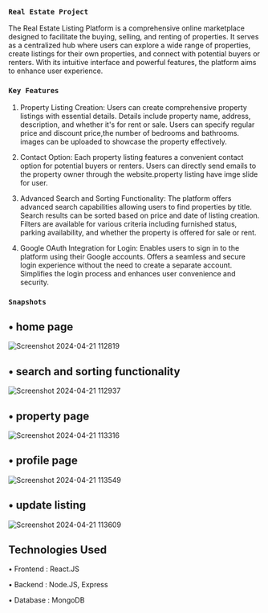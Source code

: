 ### `Real Estate Project`
The Real Estate Listing Platform is a comprehensive online marketplace designed to facilitate the buying, selling, and renting of properties. It serves as a centralized hub where users can explore a wide range of properties, create listings for their own properties, and connect with potential buyers or renters. With its intuitive interface and powerful features, the platform aims to enhance user experience.

### `Key Features`

1. Property Listing Creation: Users can create comprehensive property listings with essential details.
Details include property name, address, description, and whether it's for rent or sale.
Users can specify regular price and discount price,the number of bedrooms and bathrooms.
images can be uploaded to showcase the property effectively.

2. Contact Option: Each property listing features a convenient contact option for potential buyers or renters.
Users can directly send emails to the property owner through the website.property listing have imge slide for user.

3. Advanced Search and Sorting Functionality: The platform offers advanced search capabilities allowing users to find properties by title.
Search results can be sorted based on price and date of listing creation.
Filters are available for various criteria including furnished status, parking availability, and whether the property is offered for sale or rent.

4. Google OAuth Integration for Login: Enables users to sign in to the platform using their Google accounts.
Offers a seamless and secure login experience without the need to create a separate account.
Simplifies the login process and enhances user convenience and security.

### `Snapshots`

## • home page 
![Screenshot 2024-04-21 112819](https://github.com/aniket6464/Real_estate_project/assets/100822321/8735a764-4066-46e1-9cfd-747f90af2c30)

## • search and sorting functionality
![Screenshot 2024-04-21 112937](https://github.com/aniket6464/Real_estate_project/assets/100822321/b3552e75-df4f-44a9-b6a2-f6f035fd978e)

## • property page
![Screenshot 2024-04-21 113316](https://github.com/aniket6464/Real_estate_project/assets/100822321/5aba7caf-ecac-4220-ad5a-2dbce1f143ac)

## • profile page
![Screenshot 2024-04-21 113549](https://github.com/aniket6464/Real_estate_project/assets/100822321/48ce0c54-42e9-448f-8bce-ffd71c188512)

## • update listing
![Screenshot 2024-04-21 113609](https://github.com/aniket6464/Real_estate_project/assets/100822321/96f56491-72fa-4a5d-8e8e-e49b05744174)

## Technologies Used

• Frontend : React.JS

• Backend : Node.JS, Express

• Database : MongoDB
